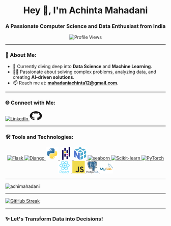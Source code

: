 <h1 align="center">Hey 👋, I'm Achinta Mahadani</h1>
<h3 align="center">A Passionate Computer Science and Data Enthusiast from India</h3>

<p align="center">
  <img src="https://komarev.com/ghpvc/?username=achimahadani&label=Profile%20Views&color=0e75b6&style=flat" alt="Profile Views" />
</p>

---

### 🌟 About Me:
- 🌱 Currently diving deep into **Data Science** and **Machine Learning**.  
- 👨‍💻 Passionate about solving complex problems, analyzing data, and creating **AI-driven solutions**.  
- 📫 Reach me at: **mahadaniachinta12@gmail.com**.  

---


### 🌐 Connect with Me:
<p align="left">
  <a href="https://www.linkedin.com/in/achinta-mahadani-5324b8295/" target="_blank">
    <img src="https://raw.githubusercontent.com/rahuldkjain/github-profile-readme-generator/master/src/images/icons/Social/linked-in-alt.svg" alt="LinkedIn" height="30" width="40" />
  </a>
  <a href="https://github.com/achimahadani" target="_blank">
    <img src="https://raw.githubusercontent.com/devicons/devicon/master/icons/github/github-original.svg" alt="GitHub" height="30" width="40" />
  </a>
</p>

---

### 🛠️ Tools and Technologies:
<p align="center">
  <a href="https://flask.palletsprojects.com/" target="_blank">
    <img src="https://upload.wikimedia.org/wikipedia/commons/3/3c/Flask_logo.svg" alt="Flask" width="40" height="40" />
  </a>
  <a href="https://www.djangoproject.com/" target="_blank">
    <img src="https://static.djangoproject.com/img/logos/django-logo-negative.svg" alt="Django" width="40" height="40" />
  </a>
  <a href="https://www.python.org" target="_blank">
    <img src="https://raw.githubusercontent.com/devicons/devicon/master/icons/python/python-original.svg" alt="Python" width="40" height="40" />
  </a>
  <a href="https://pandas.pydata.org/" target="_blank">
    <img src="https://raw.githubusercontent.com/devicons/devicon/2ae2a900d2f041da66e950e4d48052658d850630/icons/pandas/pandas-original.svg" alt="Pandas" width="40" height="40" />
  </a>
  <a href="https://numpy.org/" target="_blank">
    <img src="https://raw.githubusercontent.com/devicons/devicon/master/icons/numpy/numpy-original.svg" alt="NumPy" width="40" height="40" />
  </a>
  <a href="https://seaborn.pydata.org/" target="_blank" rel="noreferrer"> <img src="https://seaborn.pydata.org/_images/logo-mark-lightbg.svg" alt="seaborn" width="40" height="40"/>
  <a href="https://scikit-learn.org/" target="_blank">
    <img src="https://upload.wikimedia.org/wikipedia/commons/0/05/Scikit_learn_logo_small.svg" alt="Scikit-learn" width="40" height="40" />
  </a>
  <a href="https://pytorch.org/" target="_blank">
    <img src="https://www.vectorlogo.zone/logos/pytorch/pytorch-icon.svg" alt="PyTorch" width="40" height="40" />
  </a>
  <a href="https://reactjs.org/" target="_blank">
    <img src="https://raw.githubusercontent.com/devicons/devicon/master/icons/react/react-original-wordmark.svg" alt="React" width="40" height="40" />
  </a>
  <a href="https://developer.mozilla.org/en-US/docs/Web/JavaScript" target="_blank">
    <img src="https://raw.githubusercontent.com/devicons/devicon/master/icons/javascript/javascript-original.svg" alt="JavaScript" width="40" height="40" />
  </a>
  <a href="https://www.postgresql.org/" target="_blank">
    <img src="https://raw.githubusercontent.com/devicons/devicon/master/icons/postgresql/postgresql-original-wordmark.svg" alt="PostgreSQL" width="40" height="40" />
  </a>
  <a href="https://www.mysql.com/" target="_blank">
    <img src="https://raw.githubusercontent.com/devicons/devicon/master/icons/mysql/mysql-original-wordmark.svg" alt="MySQL" width="40" height="40" />
  </a>
</p>

---


<p>
  <img src="https://github-readme-stats.vercel.app/api/top-langs?username=achimahadani&show_icons=true&locale=en&layout=compact" alt="achimahadani" />
</p>

---



[![GitHub Streak](https://github-readme-streak-stats.herokuapp.com?user=achimahadani&hide_total_contributions=true&hide_current_streak=true&hide_longest_streak=true)](https://git.io/streak-stats)




---

### ✨ Let's Transform Data into Decisions!
